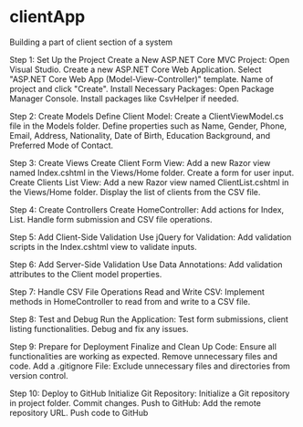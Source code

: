 # clientApp
Building a part of client section of a system

Step 1: Set Up the Project
Create a New ASP.NET Core MVC Project:
Open Visual Studio.
Create a new ASP.NET Core Web Application.
Select "ASP.NET Core Web App (Model-View-Controller)" template.
Name of project and click "Create".
Install Necessary Packages:
Open Package Manager Console.
Install packages like CsvHelper if needed.

Step 2: Create Models
Define Client Model:
Create a ClientViewModel.cs file in the Models folder.
Define properties such as Name, Gender, Phone, Email, Address, Nationality, Date of Birth, Education Background, and Preferred Mode of Contact.

Step 3: Create Views
Create Client Form View:
Add a new Razor view named Index.cshtml in the Views/Home folder.
Create a form for user input.
Create Clients List View:
Add a new Razor view named ClientList.cshtml in the Views/Home folder.
Display the list of clients from the CSV file.



Step 4: Create Controllers
Create HomeController:
Add actions for Index, List.
Handle form submission and CSV file operations.

Step 5: Add Client-Side Validation
Use jQuery for Validation:
Add validation scripts in the Index.cshtml view to validate inputs.

Step 6: Add Server-Side Validation
Use Data Annotations:
Add validation attributes to the Client model properties.

Step 7: Handle CSV File Operations
Read and Write CSV:
Implement methods in HomeController to read from and write to a CSV file.

Step 8: Test and Debug
Run the Application:
Test form submissions, client listing functionalities.
Debug and fix any issues.

Step 9: Prepare for Deployment
Finalize and Clean Up Code:
Ensure all functionalities are working as expected.
Remove unnecessary files and code.
Add a .gitignore File:
Exclude unnecessary files and directories from version control.


Step 10: Deploy to GitHub
Initialize Git Repository:
Initialize a Git repository in project folder.
Commit changes.
Push to GitHub:
Add the remote repository URL.
Push code to GitHub
